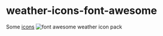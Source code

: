 # weather-icons-font-awesome
Some [icons](http://fontello.github.io/weathercons.font/demo.html )
![font awesome weather icon pack](https://github.com/Hvitrevs/weather-icons-font-awesome/assets/134542496/46d9a7de-5451-48e4-afb5-0d6a39641dd7)
